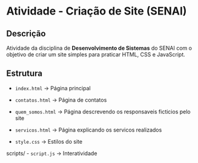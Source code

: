 # Atividade - Criação de Site (SENAI)

## Descrição
Atividade da disciplina de **Desenvolvimento de Sistemas** do SENAI com o objetivo de criar um site simples para praticar HTML, CSS e JavaScript.


## Estrutura
- `index.html` → Página principal  
- `contatos.html` → Página de contatos   
- `quem_somos.html` → Página descrevendo os responsaveis ficticios pelo site  
- `servicos.html` → Página explicando os servicos realizados 

- `style.css` → Estilos do site  

scripts/
    - `script.js` → Interatividade